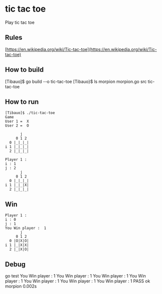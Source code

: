 # tic tac toe

Play tic tac toe
## Rules
[https://en.wikipedia.org/wiki/Tic-tac-toe](https://en.wikipedia.org/wiki/Tic-tac-toe)

## How to build
[Tibauo]$ go build --o tic-tac-toe
[Tibauo}$ ls
morpion  morpion.go  src  tic-tac-toe

## How to run
```
[Tibauo]$ ./tic-tac-toe 
Game
User 1 =  X 
User 2 =  O

       j
     0 1 2
  0 |_|_|_|
i 1 |_|_|_|
  2 |_|_|_|

Player 1 : 
i : 1
j : 2
       j   
     0 1 2 
  0 |_|_|_|
i 1 |_|_|X|
  2 |_|_|_|
```
## Win
```
Player 1 : 
i : 0
j : 1
You Win player :  1
       j   
     0 1 2 
  0 |O|X|O|
i 1 |_|X|X|
  2 |_|X|O|
```

## Debug
go test
You Win player :  1
You Win player :  1
You Win player :  1
You Win player :  1
You Win player :  1
You Win player :  1
You Win player :  1
PASS
ok  	morpion	0.002s
